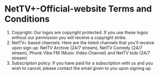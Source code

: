 # NetTV+-Official-website Terms and Conditions
1. Copyright: Our logos are copyright protected. If you use these logos without our permission you will receive a copyright strike.
2. NetTV+ based channels: Here are the listed channels that you'll receive upon sign up: NetTV Archive (24/7 stream), NetTV Comedy (24/7 stream), Phonk Vibe FM (Music Video Channel) and NetTV kids (24/7 stream)
3. Subscription policy: If you have paid for a subscription with us and you wish to cancel, please contact the email given to you upon signing up. 
